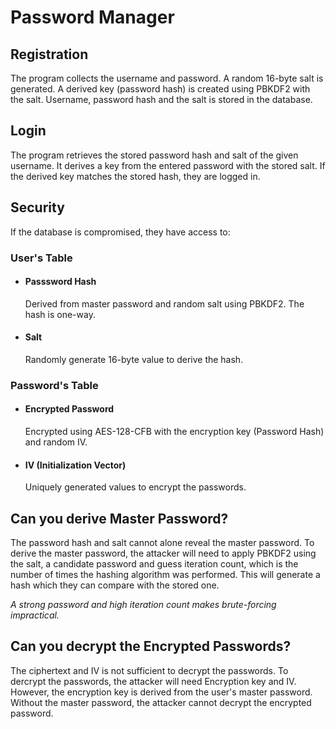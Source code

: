 # Password Manager


## Registration

The program collects the username and password. A random 16-byte salt is generated. A derived key (password hash) is created using PBKDF2 with the salt. Username, password hash and the salt is stored in the database.

## Login

The program retrieves the stored password hash and salt of the given username. It derives a key from the entered password with the stored salt. If the derived key matches the stored hash, they are logged in.

## Security

If the database is compromised, they have access to: 

### User's Table

- #### Passsword Hash
    Derived from master password and random salt using PBKDF2. The hash is one-way.

- #### Salt
    Randomly generate 16-byte value to derive the hash. 

### Password's Table

- #### Encrypted Password
    Encrypted using AES-128-CFB with the encryption key (Password Hash) and random IV.

- #### IV (Initialization Vector)
    Uniquely generated values to encrypt the passwords.


## Can you derive Master Password?
The password hash and salt cannot alone reveal the master password. To derive the master password, the attacker will need to apply PBKDF2 using the salt, a candidate password and guess iteration count, which is the number of times the hashing algorithm was performed. This will generate a hash which they can compare with the stored one. 

*A strong password and high iteration count makes brute-forcing impractical.*

## Can you decrypt the Encrypted Passwords?
The ciphertext and IV is not sufficient to decrypt the passwords. To dercrypt the passwords, the attacker will need Encryption key and IV. However, the encryption key is derived from the user's master password. Without the master password, the attacker cannot decrypt the encrypted password.


